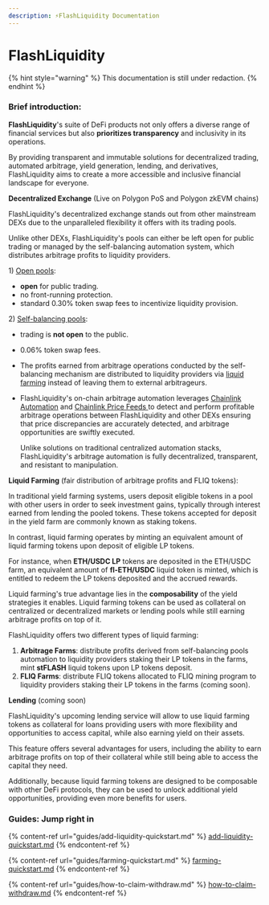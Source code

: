 ```yaml
---
description: ⚡FlashLiquidity Documentation
---
```


# FlashLiquidity

{% hint style="warning" %}
This documentation is still under redaction.
{% endhint %}

### Brief introduction:

**FlashLiquidity**'s suite of DeFi products not only offers a diverse range of financial services but also **prioritizes transparency** and inclusivity in its operations.&#x20;

By providing transparent and immutable solutions for decentralized trading, automated arbitrage, yield generation, lending, and derivatives, FlashLiquidity aims to create a more accessible and inclusive financial landscape for everyone.&#x20;

**Decentralized Exchange** (Live on Polygon PoS and Polygon zkEVM chains)

FlashLiquidity's decentralized exchange stands out from other mainstream DEXs due to the unparalleled flexibility it offers with its trading pools.&#x20;

Unlike other DEXs, FlashLiquidity's pools can either be left open for public trading or managed by the self-balancing automation system, which distributes arbitrage profits to liquidity providers.&#x20;

1\) [Open pools](ecosystem/open-pools.md):&#x20;

* **open** for public trading.
* no front-running protection.
* standard 0.30% token swap fees to incentivize liquidity provision.

2\) [Self-balancing pools](ecosystem/self-balancing-pools.md):&#x20;

* trading is **not open** to the public.
* 0.06% token swap fees.
* The profits earned from arbitrage operations conducted by the self-balancing mechanism are distributed to liquidity providers via [liquid farming](ecosystem/liquid-farming/) instead of leaving them to external arbitrageurs.
*   FlashLiquidity's on-chain arbitrage automation leverages [Chainlink Automation](https://automation.chain.link) and [Chainlink Price Feeds ](https://data.chain.link/)to detect and perform profitable arbitrage operations between FlashLiquidity and other DEXs ensuring that price discrepancies are accurately detected, and arbitrage opportunities are swiftly executed.

    Unlike solutions on traditional centralized automation stacks, FlashLiquidity's arbitrage automation is fully decentralized, transparent, and resistant to manipulation.

**Liquid Farming** (fair distribution of arbitrage profits and FLIQ tokens):

In traditional yield farming systems, users deposit eligible tokens in a pool with other users in order to seek investment gains, typically through interest earned from lending the pooled tokens. These tokens accepted for deposit in the yield farm are commonly known as staking tokens.

In contrast, liquid farming operates by minting an equivalent amount of liquid farming tokens upon deposit of eligible LP tokens.&#x20;

For instance, when **ETH/USDC LP** tokens are deposited in the ETH/USDC farm, an equivalent amount of **fl-ETH/USDC** liquid token is minted, which is entitled to redeem the LP tokens deposited and the accrued rewards.

Liquid farming's true advantage lies in the **composability** of the yield strategies it enables. Liquid farming tokens can be used as collateral on centralized or decentralized markets or lending pools while still earning arbitrage profits on top of it.&#x20;

FlashLiquidity offers two different types of liquid farming:

1. **Arbitrage Farms**: distribute profits derived from self-balancing pools automation to liquidity providers staking their LP tokens in the farms, mint **stFLASH** liquid tokens upon LP tokens deposit.
2. **FLIQ Farms**: distribute FLIQ tokens allocated to FLIQ mining program to liquidity providers staking their LP tokens in the farms (coming soon).

**Lending** (coming soon)

FlashLiquidity's upcoming lending service will allow to use liquid farming tokens as collateral for loans providing users with more flexibility and opportunities to access capital, while also earning yield on their assets.&#x20;

This feature offers several advantages for users, including the ability to earn arbitrage profits on top of their collateral while still being able to access the capital they need.&#x20;

Additionally, because liquid farming tokens are designed to be composable with other DeFi protocols, they can be used to unlock additional yield opportunities, providing even more benefits for users.

### Guides: Jump right in

{% content-ref url="guides/add-liquidity-quickstart.md" %}
[add-liquidity-quickstart.md](guides/add-liquidity-quickstart.md)
{% endcontent-ref %}

{% content-ref url="guides/farming-quickstart.md" %}
[farming-quickstart.md](guides/farming-quickstart.md)
{% endcontent-ref %}

{% content-ref url="guides/how-to-claim-withdraw.md" %}
[how-to-claim-withdraw.md](guides/how-to-claim-withdraw.md)
{% endcontent-ref %}
